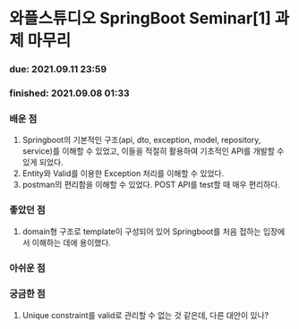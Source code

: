 # 와플스튜디오 SpringBoot Seminar[1] 과제 마무리

### due: 2021.09.11 23:59
### finished: 2021.09.08 01:33

### 배운 점
1. Springboot의 기본적인 구조(api, dto, exception, model, repository, service)를 이해할 수 있었고, 이들을 적절히 활용하여 기초적인 API를 개발할 수 있게 되었다.
2. Entity와 Valid를 이용한 Exception 처리를 이해할 수 있었다.
3. postman의 편리함을 이해할 수 있었다. POST API를 test할 때 매우 편리하다.

### 좋았던 점
1. domain형 구조로 template이 구성되어 있어 Springboot를 처음 접하는 입장에서 이해하는 데에 용이했다.

### 아쉬운 점

### 궁금한 점
1. Unique constraint를 valid로 관리할 수 없는 것 같은데, 다른 대안이 있나?
